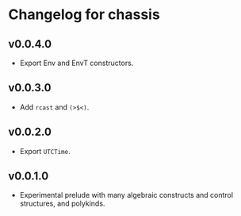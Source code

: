 # Changelog for chassis

## v0.0.4.0

* Export Env and EnvT constructors.

## v0.0.3.0

* Add `rcast` and `(>$<)`.

## v0.0.2.0

* Export `UTCTime`.

## v0.0.1.0

* Experimental prelude with many algebraic constructs and control structures, and polykinds.
